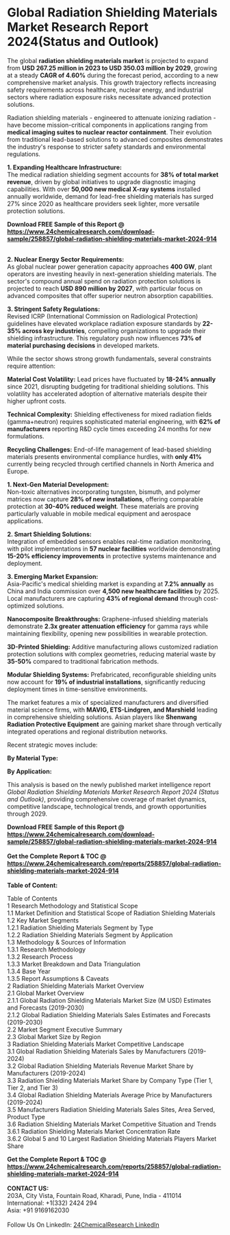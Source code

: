 <h1>Global Radiation Shielding Materials Market Research Report 2024(Status and Outlook)</h1><p>The global <strong>radiation shielding materials market</strong> is projected to expand from <strong>USD 267.25 million in 2023 to USD 350.03 million by 2029</strong>, growing at a steady <strong>CAGR of 4.60%</strong> during the forecast period, according to a new comprehensive market analysis. This growth trajectory reflects increasing safety requirements across healthcare, nuclear energy, and industrial sectors where radiation exposure risks necessitate advanced protection solutions.</p><p>Radiation shielding materials - engineered to attenuate ionizing radiation - have become mission-critical components in applications ranging from <strong>medical imaging suites to nuclear reactor containment</strong>. Their evolution from traditional lead-based solutions to advanced composites demonstrates the industry's response to stricter safety standards and environmental regulations.</p><p><strong>1. Expanding Healthcare Infrastructure:</strong><br>
The medical radiation shielding segment accounts for <strong>38% of total market revenue</strong>, driven by global initiatives to upgrade diagnostic imaging capabilities. With over <strong>50,000 new medical X-ray systems</strong> installed annually worldwide, demand for lead-free shielding materials has surged 27% since 2020 as healthcare providers seek lighter, more versatile protection solutions.</p><div><b>Download FREE Sample of this Report @ 
            <a href="https://www.24chemicalresearch.com/download-sample/258857/global-radiation-shielding-materials-market-2024-914">
            https://www.24chemicalresearch.com/download-sample/258857/global-radiation-shielding-materials-market-2024-914</a></b></div><br><p><strong>2. Nuclear Energy Sector Requirements:</strong><br>
As global nuclear power generation capacity approaches <strong>400 GW</strong>, plant operators are investing heavily in next-generation shielding materials. The sector's compound annual spend on radiation protection solutions is projected to reach <strong>USD 890 million by 2027</strong>, with particular focus on advanced composites that offer superior neutron absorption capabilities.</p><p><strong>3. Stringent Safety Regulations:</strong><br>
Revised ICRP (International Commission on Radiological Protection) guidelines have elevated workplace radiation exposure standards by <strong>22-35% across key industries</strong>, compelling organizations to upgrade their shielding infrastructure. This regulatory push now influences <strong>73% of material purchasing decisions</strong> in developed markets.</p><p>While the sector shows strong growth fundamentals, several constraints require attention:</p><p><strong>Material Cost Volatility:</strong> Lead prices have fluctuated by <strong>18-24% annually</strong> since 2021, disrupting budgeting for traditional shielding solutions. This volatility has accelerated adoption of alternative materials despite their higher upfront costs.</p><p><strong>Technical Complexity:</strong> Shielding effectiveness for mixed radiation fields (gamma+neutron) requires sophisticated material engineering, with <strong>62% of manufacturers</strong> reporting R&amp;D cycle times exceeding 24 months for new formulations.</p><p><strong>Recycling Challenges:</strong> End-of-life management of lead-based shielding materials presents environmental compliance hurdles, with <strong>only 41%</strong> currently being recycled through certified channels in North America and Europe.</p><p><strong>1. Next-Gen Material Development:</strong><br>
Non-toxic alternatives incorporating tungsten, bismuth, and polymer matrices now capture <strong>28% of new installations</strong>, offering comparable protection at <strong>30-40% reduced weight</strong>. These materials are proving particularly valuable in mobile medical equipment and aerospace applications.</p><p><strong>2. Smart Shielding Solutions:</strong><br>
Integration of embedded sensors enables real-time radiation monitoring, with pilot implementations in <strong>57 nuclear facilities</strong> worldwide demonstrating <strong>15-20% efficiency improvements</strong> in protective systems maintenance and deployment.</p><p><strong>3. Emerging Market Expansion:</strong><br>
Asia-Pacific's medical shielding market is expanding at <strong>7.2% annually</strong> as China and India commission over <strong>4,500 new healthcare facilities</strong> by 2025. Local manufacturers are capturing <strong>43% of regional demand</strong> through cost-optimized solutions.</p><p><strong>Nanocomposite Breakthroughs:</strong> Graphene-infused shielding materials demonstrate <strong>2.3x greater attenuation efficiency</strong> for gamma rays while maintaining flexibility, opening new possibilities in wearable protection.</p><p><strong>3D-Printed Shielding:</strong> Additive manufacturing allows customized radiation protection solutions with complex geometries, reducing material waste by <strong>35-50%</strong> compared to traditional fabrication methods.</p><p><strong>Modular Shielding Systems:</strong> Prefabricated, reconfigurable shielding units now account for <strong>19% of industrial installations</strong>, significantly reducing deployment times in time-sensitive environments.</p><p>The market features a mix of specialized manufacturers and diversified material science firms, with <strong>MAVIG, ETS-Lindgren, and Marshield</strong> leading in comprehensive shielding solutions. Asian players like <strong>Shenwang Radiation Protective Equipment</strong> are gaining market share through vertically integrated operations and regional distribution networks.</p><p>Recent strategic moves include:</p><p><strong>By Material Type:</strong></p><p><strong>By Application:</strong></p><p>This analysis is based on the newly published market intelligence report <em>Global Radiation Shielding Materials Market Research Report 2024 (Status and Outlook)</em>, providing comprehensive coverage of market dynamics, competitive landscape, technological trends, and growth opportunities through 2029.</p><div><b>Download FREE Sample of this Report @ 
            <a href="https://www.24chemicalresearch.com/download-sample/258857/global-radiation-shielding-materials-market-2024-914">
            https://www.24chemicalresearch.com/download-sample/258857/global-radiation-shielding-materials-market-2024-914</a></b></div><br><div><b>Get the Complete Report & TOC @ 
            <a href="https://www.24chemicalresearch.com/reports/258857/global-radiation-shielding-materials-market-2024-914">
            https://www.24chemicalresearch.com/reports/258857/global-radiation-shielding-materials-market-2024-914</a></b></div><br>
            <b>Table of Content:</b><p>Table of Contents<br />
1 Research Methodology and Statistical Scope<br />
1.1 Market Definition and Statistical Scope of Radiation Shielding Materials<br />
1.2 Key Market Segments<br />
1.2.1 Radiation Shielding Materials Segment by Type<br />
1.2.2 Radiation Shielding Materials Segment by Application<br />
1.3 Methodology & Sources of Information<br />
1.3.1 Research Methodology<br />
1.3.2 Research Process<br />
1.3.3 Market Breakdown and Data Triangulation<br />
1.3.4 Base Year<br />
1.3.5 Report Assumptions & Caveats<br />
2 Radiation Shielding Materials Market Overview<br />
2.1 Global Market Overview<br />
2.1.1 Global Radiation Shielding Materials Market Size (M USD) Estimates and Forecasts (2019-2030)<br />
2.1.2 Global Radiation Shielding Materials Sales Estimates and Forecasts (2019-2030)<br />
2.2 Market Segment Executive Summary<br />
2.3 Global Market Size by Region<br />
3 Radiation Shielding Materials Market Competitive Landscape<br />
3.1 Global Radiation Shielding Materials Sales by Manufacturers (2019-2024)<br />
3.2 Global Radiation Shielding Materials Revenue Market Share by Manufacturers (2019-2024)<br />
3.3 Radiation Shielding Materials Market Share by Company Type (Tier 1, Tier 2, and Tier 3)<br />
3.4 Global Radiation Shielding Materials Average Price by Manufacturers (2019-2024)<br />
3.5 Manufacturers Radiation Shielding Materials Sales Sites, Area Served, Product Type<br />
3.6 Radiation Shielding Materials Market Competitive Situation and Trends<br />
3.6.1 Radiation Shielding Materials Market Concentration Rate<br />
3.6.2 Global 5 and 10 Largest Radiation Shielding Materials Players Market Share </p><div><b>Get the Complete Report & TOC @ 
            <a href="https://www.24chemicalresearch.com/reports/258857/global-radiation-shielding-materials-market-2024-914">
            https://www.24chemicalresearch.com/reports/258857/global-radiation-shielding-materials-market-2024-914</a></b></div><br><b>CONTACT US:</b><br>
            203A, City Vista, Fountain Road, Kharadi, Pune, India - 411014<br>
            International: +1(332) 2424 294<br>
            Asia: +91 9169162030 <br><br>
            Follow Us On LinkedIn: <a href="https://www.linkedin.com/company/24chemicalresearch/">24ChemicalResearch LinkedIn</a>